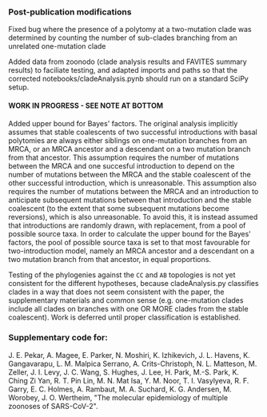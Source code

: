 ### Post-publication modifications

Fixed bug where the presence of a polytomy at a two-mutation clade was determined by counting the number of sub-clades branching from an unrelated one-mutation clade

Added data from zoonodo (clade analysis results and FAVITES summary results) to faciliate testing, and adapted imports and paths so that the corrected notebooks/cladeAnalysis.pynb should run on a standard SciPy setup.

#### WORK IN PROGRESS - SEE NOTE AT BOTTOM
Added upper bound for Bayes' factors. The original analysis implicitly assumes that stable coalescents of two successful introductions with basal polytomies are always either siblings on one-mutation branches from an MRCA, or an MRCA ancestor and a descendant on a two mutation branch from that ancestor. This assumption requires the number of mutations between the MRCA and one succesful introduction to depend on the number of mutations between the MRCA and the stable coalescent of the other successful introduction, which is unreasonable. This assumption also requires the number of mutations between the MRCA and an introduction to anticipate subsequent mutations between that introduction and the stable coalescent (to the extent that some subsequent mutations become reversions), which is also unreasonable. To avoid this, it is instead assumed that introductions are randomly drawn, with replacement, from a pool of possible source taxa. In order to calculate the upper bound for the Bayes' factors, the pool of possible source taxa is set to that most favourable for two-introduction model, namely an MRCA ancestor and a descendant on a two mutation branch from that ancestor, in equal proportions.

Testing of the phylogenies against the `CC` and `AB` topologies is not yet consistent for the different hypotheses, because cladeAnalysis.py classifies clades in a way that does not seem consistent with the paper, the supplementary materials and common sense (e.g. one-mutation clades include all clades on branches with one OR MORE clades from the stable coalescent). Work is deferred until proper classification is established.


### Supplementary code for:

J. E. Pekar, A. Magee, E. Parker, N. Moshiri, K. Izhikevich, J. L. Havens, K. Gangavarapu, L. M. Malpica Serrano, A. Crits-Christoph, N. L. Matteson, M. Zeller, J. I. Levy, J. C. Wang, S. Hughes, J. Lee, H. Park, M.-S. Park, K. Ching Zi Yan, R. T. Pin Lin, M. N. Mat Isa, Y. M. Noor, T. I. Vasylyeva, R. F. Garry, E. C. Holmes, A. Rambaut, M. A. Suchard, K. G. Andersen, M. Worobey, J. O. Wertheim, "The molecular epidemiology of multiple zoonoses of SARS-CoV-2".
